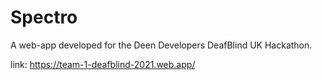 # Spectro

A web-app developed for the Deen Developers DeafBlind UK Hackathon.

link: https://team-1-deafblind-2021.web.app/
